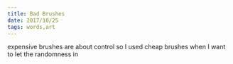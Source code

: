 ```yaml
---
title: Bad Brushes
date: 2017/10/25
tags: words,art
---
```


expensive brushes are about control so I used cheap brushes when I want to let the randomness in
